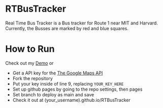 # RTBusTracker
Real Time Bus Tracker is a Bus tracker for Route 1 near MIT and Harvard. Currently, the Busses are marked by red and blue squares.

# How to Run
Check out my [Demo](https://tekkyneko.github.io/RTBusTrackerDemo) or
- Get a API key for the [The Google Maps API](https://developers.google.com/maps)
- Fork the repository
- Put your key inside of line 9, replacing `YOUR_KEY_HERE`
- Set up github pages by going to the repo settings, then pages
- Set branch to deploy as main and save
- Check it out at (your_username).github.io/RTBusTracker
